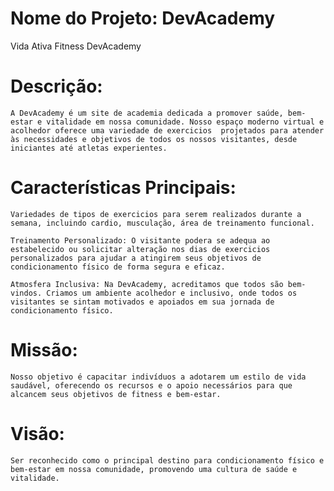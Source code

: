 # Nome do Projeto: DevAcademy

Vida Ativa Fitness DevAcademy

# Descrição:
    A DevAcademy é um site de academia dedicada a promover saúde, bem-estar e vitalidade em nossa comunidade. Nosso espaço moderno virtual e acolhedor oferece uma variedade de exercicios  projetados para atender às necessidades e objetivos de todos os nossos visitantes, desde iniciantes até atletas experientes.

# Características Principais:

    Variedades de tipos de exercicios para serem realizados durante a semana, incluindo cardio, musculação, área de treinamento funcional.

    Treinamento Personalizado: O visitante podera se adequa ao estabelecido ou solicitar alteração nos dias de exercicios personalizados para ajudar a atingirem seus objetivos de condicionamento físico de forma segura e eficaz.

    Atmosfera Inclusiva: Na DevAcademy, acreditamos que todos são bem-vindos. Criamos um ambiente acolhedor e inclusivo, onde todos os visitantes se sintam motivados e apoiados em sua jornada de condicionamento físico.

# Missão:
    Nosso objetivo é capacitar indivíduos a adotarem um estilo de vida saudável, oferecendo os recursos e o apoio necessários para que alcancem seus objetivos de fitness e bem-estar.

# Visão:
    Ser reconhecido como o principal destino para condicionamento físico e bem-estar em nossa comunidade, promovendo uma cultura de saúde e vitalidade.
